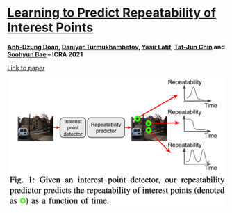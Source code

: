 # [Learning to Predict Repeatability of Interest Points](https://arxiv.org/abs/2105.03578)

**[Anh-Dzung Doan](https://scholar.google.com/citations?user=Ch9rZ_kAAAAJ&hl=en&oi=ao), [Daniyar Turmukhambetov](http://dantkz.github.io/about), [Yasir Latif](https://scholar.google.com/citations?hl=en&user=pGsO6EkAAAAJ), [Tat-Jun Chin](https://scholar.google.com/citations?user=WyqGF10AAAAJ&hl=en&oi=ao) and [Soohyun Bae](https://www.linkedin.com/in/soohyun/) – ICRA 2021**


[Link to paper](https://arxiv.org/abs/2105.03578)  

<p align="center">
  <img src="assets/teaser.png" alt="Given an interest point detector, our repeatability predictor predicts the repeatability of interest points as a function of time." width="600" />
</p>
